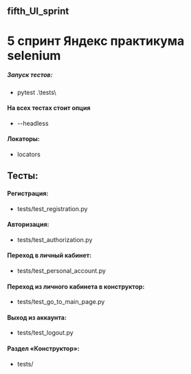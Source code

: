 ## fifth_UI_sprint
# 5 спринт Яндекс практикума selenium



##### Запуск тестов:
- pytest .\tests\
#### На всех тестах стоит опция
- --headless

#### Локаторы:
- locators

## Тесты:
#### Регистрация:                                
- tests/test_registration.py
#### Авторизация:
- tests/test_authorization.py
#### Переход в личный кабинет:
- tests/test_personal_account.py 
#### Переход из личного кабинета в конструктор:
- tests/test_go_to_main_page.py
#### Выход из аккаунта:
- tests/test_logout.py
#### Раздел «Конструктор»:
- tests/
